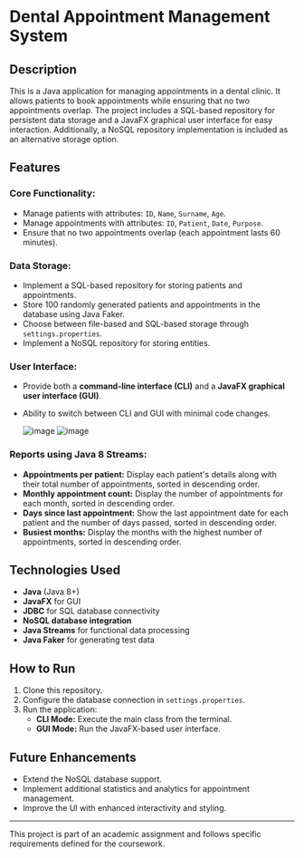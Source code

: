 # Dental Appointment Management System

## Description
This is a Java application for managing appointments in a dental clinic. It allows patients to book appointments while ensuring that no two appointments overlap. The project includes a SQL-based repository for persistent data storage and a JavaFX graphical user interface for easy interaction. Additionally, a NoSQL repository implementation is included as an alternative storage option.

## Features

### **Core Functionality:**
- Manage patients with attributes: `ID`, `Name`, `Surname`, `Age`.
- Manage appointments with attributes: `ID`, `Patient`, `Date`, `Purpose`.
- Ensure that no two appointments overlap (each appointment lasts 60 minutes).

### **Data Storage:**
- Implement a SQL-based repository for storing patients and appointments.
- Store 100 randomly generated patients and appointments in the database using Java Faker.
- Choose between file-based and SQL-based storage through `settings.properties`.
- Implement a NoSQL repository for storing entities.

### **User Interface:**
- Provide both a **command-line interface (CLI)** and a **JavaFX graphical user interface (GUI)**.
- Ability to switch between CLI and GUI with minimal code changes.

  ![image](https://github.com/user-attachments/assets/52a017c8-aa91-4288-800d-10277bb5176f)
  ![image](https://github.com/user-attachments/assets/a0c9c2bc-de5d-4894-83df-2c679c3d8e47)


### **Reports using Java 8 Streams:**
- **Appointments per patient:** Display each patient's details along with their total number of appointments, sorted in descending order.
- **Monthly appointment count:** Display the number of appointments for each month, sorted in descending order.
- **Days since last appointment:** Show the last appointment date for each patient and the number of days passed, sorted in descending order.
- **Busiest months:** Display the months with the highest number of appointments, sorted in descending order.

## Technologies Used
- **Java** (Java 8+)
- **JavaFX** for GUI
- **JDBC** for SQL database connectivity
- **NoSQL database integration**
- **Java Streams** for functional data processing
- **Java Faker** for generating test data

## How to Run
1. Clone this repository.
2. Configure the database connection in `settings.properties`.
3. Run the application:
   - **CLI Mode:** Execute the main class from the terminal.
   - **GUI Mode:** Run the JavaFX-based user interface.

## Future Enhancements
- Extend the NoSQL database support.
- Implement additional statistics and analytics for appointment management.
- Improve the UI with enhanced interactivity and styling.

---
This project is part of an academic assignment and follows specific requirements defined for the coursework.

